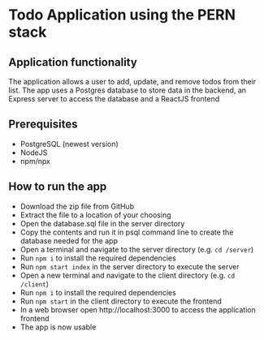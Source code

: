 # Todo Application using the PERN stack 
## Application functionality 
The application allows a user to add, update, and remove todos from their list.
The app uses a Postgres database to store data in the backend, an Express server to access the database and a ReactJS frontend

## Prerequisites
- PostgreSQL (newest version)
- NodeJS
- npm/npx

## How to run the app
- Download the zip file from GitHub
- Extract the file to a location of your choosing 
- Open the database.sql file in the server directory
- Copy the contents and run it in psql command line to create the database needed for the app
- Open a terminal and navigate to the server directory (e.g. `cd /server`)
- Run `npm i` to install the required dependencies
- Run `npm start index` in the server directory to execute the server
- Open a new terminal and navigate to the client directory (e.g. `cd /client`)
- Run `npm i` to install the required dependencies
- Run `npm start` in the client directory to execute the frontend
- In a web browser open http://localhost:3000 to access the application frontend
- The app is now usable